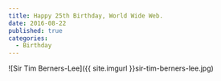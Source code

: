 ```yaml
---
title: Happy 25th Birthday, World Wide Web.
date: 2016-08-22
published: true
categories:
  - Birthday
---
```


![Sir Tim Berners-Lee]({{ site.imgurl }}sir-tim-berners-lee.jpg)
